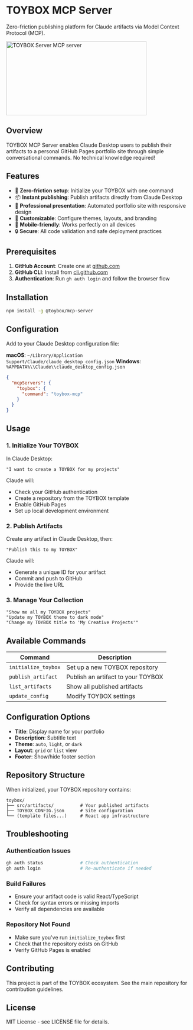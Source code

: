 # TOYBOX MCP Server

Zero-friction publishing platform for Claude artifacts via Model Context Protocol (MCP).

<a href="https://glama.ai/mcp/servers/@isnbh0/toybox-mcp-server">
  <img width="380" height="200" src="https://glama.ai/mcp/servers/@isnbh0/toybox-mcp-server/badge" alt="TOYBOX Server MCP server" />
</a>

## Overview

TOYBOX MCP Server enables Claude Desktop users to publish their artifacts to a personal GitHub Pages portfolio site through simple conversational commands. No technical knowledge required!

## Features

- 🚀 **Zero-friction setup**: Initialize your TOYBOX with one command
- 📦 **Instant publishing**: Publish artifacts directly from Claude Desktop
- 🎨 **Professional presentation**: Automated portfolio site with responsive design
- 🔧 **Customizable**: Configure themes, layouts, and branding
- 📱 **Mobile-friendly**: Works perfectly on all devices
- 🔒 **Secure**: All code validation and safe deployment practices

## Prerequisites

1. **GitHub Account**: Create one at [github.com](https://github.com)
2. **GitHub CLI**: Install from [cli.github.com](https://cli.github.com/)
3. **Authentication**: Run `gh auth login` and follow the browser flow

## Installation

```bash
npm install -g @toybox/mcp-server
```

## Configuration

Add to your Claude Desktop configuration file:

**macOS**: `~/Library/Application Support/Claude/claude_desktop_config.json`
**Windows**: `%APPDATA%\\Claude\\claude_desktop_config.json`

```json
{
  "mcpServers": {
    "toybox": {
      "command": "toybox-mcp"
    }
  }
}
```

## Usage

### 1. Initialize Your TOYBOX

In Claude Desktop:

```
"I want to create a TOYBOX for my projects"
```

Claude will:
- Check your GitHub authentication
- Create a repository from the TOYBOX template
- Enable GitHub Pages
- Set up local development environment

### 2. Publish Artifacts

Create any artifact in Claude Desktop, then:

```
"Publish this to my TOYBOX"
```

Claude will:
- Generate a unique ID for your artifact
- Commit and push to GitHub
- Provide the live URL

### 3. Manage Your Collection

```
"Show me all my TOYBOX projects"
"Update my TOYBOX theme to dark mode"
"Change my TOYBOX title to 'My Creative Projects'"
```

## Available Commands

| Command | Description |
|---------|-------------|
| `initialize_toybox` | Set up a new TOYBOX repository |
| `publish_artifact` | Publish an artifact to your TOYBOX |
| `list_artifacts` | Show all published artifacts |
| `update_config` | Modify TOYBOX settings |

## Configuration Options

- **Title**: Display name for your portfolio
- **Description**: Subtitle text
- **Theme**: `auto`, `light`, or `dark`
- **Layout**: `grid` or `list` view
- **Footer**: Show/hide footer section

## Repository Structure

When initialized, your TOYBOX repository contains:

```
toybox/
├── src/artifacts/          # Your published artifacts
├── TOYBOX_CONFIG.json      # Site configuration
└── (template files...)     # React app infrastructure
```

## Troubleshooting

### Authentication Issues
```bash
gh auth status              # Check authentication
gh auth login               # Re-authenticate if needed
```

### Build Failures
- Ensure your artifact code is valid React/TypeScript
- Check for syntax errors or missing imports
- Verify all dependencies are available

### Repository Not Found
- Make sure you've run `initialize_toybox` first
- Check that the repository exists on GitHub
- Verify GitHub Pages is enabled

## Contributing

This project is part of the TOYBOX ecosystem. See the main repository for contribution guidelines.

## License

MIT License - see LICENSE file for details.
